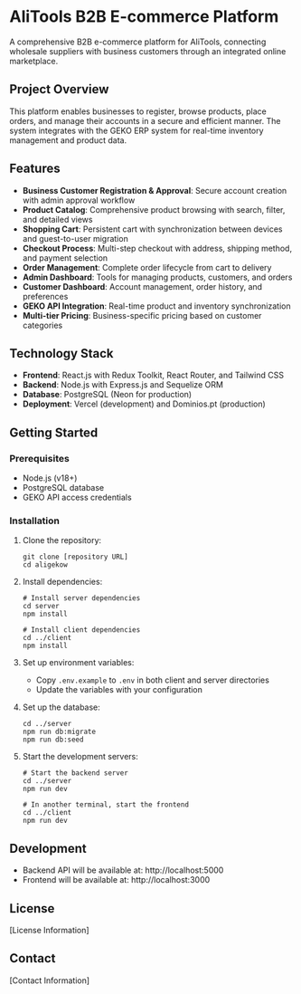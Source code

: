 # AliTools B2B E-commerce Platform

A comprehensive B2B e-commerce platform for AliTools, connecting wholesale suppliers with business customers through an integrated online marketplace.

## Project Overview

This platform enables businesses to register, browse products, place orders, and manage their accounts in a secure and efficient manner. The system integrates with the GEKO ERP system for real-time inventory management and product data.

## Features

- **Business Customer Registration & Approval**: Secure account creation with admin approval workflow
- **Product Catalog**: Comprehensive product browsing with search, filter, and detailed views
- **Shopping Cart**: Persistent cart with synchronization between devices and guest-to-user migration
- **Checkout Process**: Multi-step checkout with address, shipping method, and payment selection
- **Order Management**: Complete order lifecycle from cart to delivery
- **Admin Dashboard**: Tools for managing products, customers, and orders
- **Customer Dashboard**: Account management, order history, and preferences
- **GEKO API Integration**: Real-time product and inventory synchronization
- **Multi-tier Pricing**: Business-specific pricing based on customer categories

## Technology Stack

- **Frontend**: React.js with Redux Toolkit, React Router, and Tailwind CSS
- **Backend**: Node.js with Express.js and Sequelize ORM
- **Database**: PostgreSQL (Neon for production)
- **Deployment**: Vercel (development) and Dominios.pt (production)

## Getting Started

### Prerequisites

- Node.js (v18+)
- PostgreSQL database
- GEKO API access credentials

### Installation

1. Clone the repository:
   ```
   git clone [repository URL]
   cd aligekow
   ```

2. Install dependencies:
   ```
   # Install server dependencies
   cd server
   npm install

   # Install client dependencies
   cd ../client
   npm install
   ```

3. Set up environment variables:
   - Copy `.env.example` to `.env` in both client and server directories
   - Update the variables with your configuration

4. Set up the database:
   ```
   cd ../server
   npm run db:migrate
   npm run db:seed
   ```

5. Start the development servers:
   ```
   # Start the backend server
   cd ../server
   npm run dev

   # In another terminal, start the frontend
   cd ../client
   npm run dev
   ```

## Development

- Backend API will be available at: http://localhost:5000
- Frontend will be available at: http://localhost:3000

## License

[License Information]

## Contact

[Contact Information] 